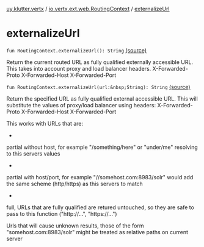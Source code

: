 [uy.klutter.vertx](../index.md) / [io.vertx.ext.web.RoutingContext](index.md) / [externalizeUrl](.)


# externalizeUrl

`fun RoutingContext.externalizeUrl(): String` [(source)](https://github.com/kohesive/klutter/blob/master/vertx3-jdk8/src/main/kotlin/uy/klutter/vertx/VertxWeb.kt#L49)

Return the current routed URL as fully qualified externally accessible URL.  This takes into account proxy and
load balancer headers.
X-Forwarded-Proto
X-Forwarded-Host
X-Forwarded-Port



`fun RoutingContext.externalizeUrl(url:&nbsp;String): String` [(source)](https://github.com/kohesive/klutter/blob/master/vertx3-jdk8/src/main/kotlin/uy/klutter/vertx/VertxWeb.kt#L68)

Return the specified URL as fully qualified external accessible URL.  This will substitute the values of proxy/load
balancer using headers:
X-Forwarded-Proto
X-Forwarded-Host
X-Forwarded-Port


This works with URLs that are:

* 
partial without host, for example "/something/here" or "under/me"  resolving to this servers values

* 
partial with host/port, for example "//somehost.com:8983/solr" would add the same scheme (http/https) as this servers to match

* 
full, URLs that are fully qualified are retured untouched, so they are safe to pass to this function ("http://...", "https://...")



Urls that will cause unknown results, those of the form "somehost.com:8983/solr" might be treated as relative paths on current server





